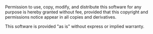  Permission to use, copy, modify, and distribute this software for any
 purpose is hereby granted without fee, provided that this copyright and
 permissions notice appear in all copies and derivatives.

 This software is provided "as is" without express or implied warranty.
